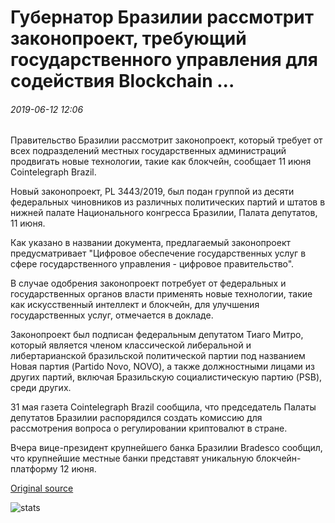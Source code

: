 # Губернатор Бразилии рассмотрит законопроект, требующий государственного управления для содействия Blockchain ...

###### 2019-06-12 12:06

Правительство Бразилии рассмотрит законопроект, который требует от всех подразделений местных государственных администраций продвигать новые технологии, такие как блокчейн, сообщает 11 июня Cointelegraph Brazil.

Новый законопроект, PL 3443/2019, был подан группой из десяти федеральных чиновников из различных политических партий и штатов в нижней палате Национального конгресса Бразилии, Палата депутатов, 11 июня.

Как указано в названии документа, предлагаемый законопроект предусматривает "Цифровое обеспечение государственных услуг в сфере государственного управления - цифровое правительство".

В случае одобрения законопроект потребует от федеральных и государственных органов власти применять новые технологии, такие как искусственный интеллект и блокчейн, для улучшения государственных услуг, отмечается в докладе.

Законопроект был подписан федеральным депутатом Тиаго Митро, который является членом классической либеральной и либертарианской бразильской политической партии под названием Новая партия (Partido Novo, NOVO), а также должностными лицами из других партий, включая Бразильскую социалистическую партию (PSB), среди других.

31 мая газета Cointelegraph Brazil сообщила, что председатель Палаты депутатов Бразилии распорядился создать комиссию для рассмотрения вопроса о регулировании криптовалют в стране.

Вчера вице-президент крупнейшего банка Бразилии Bradesco сообщил, что крупнейшие местные банки представят уникальную блокчейн-платформу 12 июня.

[Original source](https://cointelegraph.com/news/govt-of-brazil-to-consider-bill-requiring-public-administration-to-promote-blockchain)

![stats](https://c.statcounter.com/11760860/0/a89fa40b/1/ "stats")